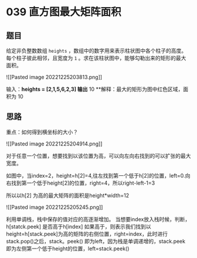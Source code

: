 
# 039 直方图最大矩阵面积

## 题目

给定非负整数数组 `heights` ，数组中的数字用来表示柱状图中各个柱子的高度。每个柱子彼此相邻，且宽度为 `1` 。求在该柱状图中，能够勾勒出来的矩形的最大面积。

![[Pasted image 20221225203813.png]]

输入：**heights = [2,1,5,6,2,3]
输出** 10
**解释：最大的矩形为图中红色区域，面积为 10

## 思路

重点：如何得到横坐标的大小？

![[Pasted image 20221225204914.png]]

对于任意一个位置，想要找到以该位置为高，可以向左向右找到的可以扩张的最大宽度。

如图中，当index=2，height=h[2]=4,往左找到第一个低于h[2]的位置，left=0.向右找到第一个低于height[2]的位置，right=4，所以right-left-1=3

所以以h[2] 为高的最大矩阵的面积是height*width=12

![[Pasted image 20221225205245.png]]

利用单调栈，栈中保存的值对应的高逐渐增加。
当想要index放入栈时候，判断，h[statck.peek] 是否高于h[index] 如果高于，则表示我们找到以height=h[stack.peek]为高的矩阵的右侧位置，right=index，此时进行stack.pop()之后，stack。peek() 即为left，因为栈是单调递增的，stack.peek 即为左侧第一个低于height的位置，left=stack.peek()














